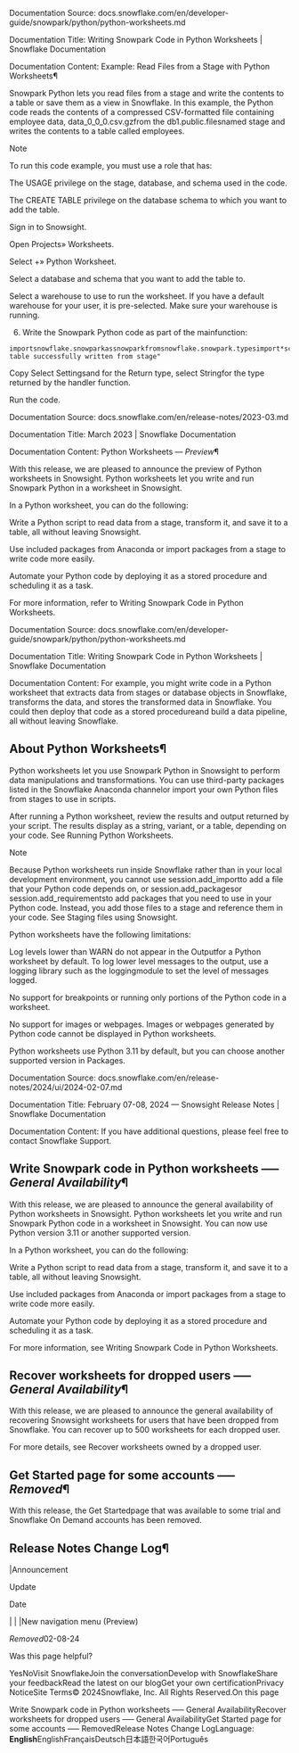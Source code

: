 Documentation Source:
docs.snowflake.com/en/developer-guide/snowpark/python/python-worksheets.md

Documentation Title:
Writing Snowpark Code in Python Worksheets | Snowflake Documentation

Documentation Content:
Example: Read Files from a Stage with Python Worksheets¶

Snowpark Python lets you read files from a stage and write the contents to a table or save them as a view in Snowflake.
In this example, the Python code reads the contents of a compressed CSV-formatted file containing employee data,
data\_0\_0\_0.csv.gzfrom the db1.public.filesnamed stage and writes the contents to a table called employees.

Note

To run this code example, you must use a role that has:

The USAGE privilege on the stage, database, and schema used in the code.

The CREATE TABLE privilege on the database schema to which you want to add the table.

Sign in to Snowsight.

Open Projects» Worksheets.

Select +» Python Worksheet.

Select a database and schema that you want to add the table to.

Select a warehouse to use to run the worksheet. If you have a default warehouse for your user, it is pre-selected.
Make sure your warehouse is running.

6. Write the Snowpark Python code as part of the mainfunction:


```
importsnowflake.snowparkassnowparkfromsnowflake.snowpark.typesimport*schema_for_file=StructType([StructField("name",StringType()),StructField("role",StringType())])fileLocation="@DB1.PUBLIC.FILES/data_0_0_0.csv.gz"outputTableName="employees"defmain(session:snowpark.Session):df_reader=session.read.schema(schema_for_file)df=df_reader.csv(fileLocation)df.write.mode("overwrite").save_as_table(outputTableName)returnoutputTableName+" table successfully written from stage"
```
Copy
Select Settingsand for the Return type, select Stringfor the type returned by the handler function.

Run the code.



Documentation Source:
docs.snowflake.com/en/release-notes/2023-03.md

Documentation Title:
March 2023 | Snowflake Documentation

Documentation Content:
Python Worksheets — *Preview*¶

With this release, we are pleased to announce the preview of Python worksheets in Snowsight. Python worksheets let you write and
run Snowpark Python in a worksheet in Snowsight.

In a Python worksheet, you can do the following:

Write a Python script to read data from a stage, transform it, and save it to a table, all without leaving Snowsight.

Use included packages from Anaconda or import packages from a stage to write code more easily.

Automate your Python code by deploying it as a stored procedure and scheduling it as a task.


For more information, refer to Writing Snowpark Code in Python Worksheets.



Documentation Source:
docs.snowflake.com/en/developer-guide/snowpark/python/python-worksheets.md

Documentation Title:
Writing Snowpark Code in Python Worksheets | Snowflake Documentation

Documentation Content:
For example, you might write code in a Python worksheet that extracts data from stages or database objects in Snowflake, transforms the
data, and stores the transformed data in Snowflake. You could then
deploy that code as a stored procedureand build a data pipeline,
all without leaving Snowflake.

About Python Worksheets¶
------------------------

Python worksheets let you use Snowpark Python in Snowsight to perform data manipulations and transformations. You can use
third-party packages listed in the Snowflake Anaconda channelor import your own Python files
from stages to use in scripts.

After running a Python worksheet, review the results and output returned by your script. The results display as a string, variant, or a
table, depending on your code. See Running Python Worksheets.

Note

Because Python worksheets run inside Snowflake rather than in your local development environment, you cannot use session.add\_importto add a file that your Python code depends on, or session.add\_packagesor session.add\_requirementsto add packages that you need
to use in your Python code. Instead, you add those files to a stage and reference them in your code.
See Staging files using Snowsight.

Python worksheets have the following limitations:

Log levels lower than WARN do not appear in the Outputfor a Python worksheet by default. To log lower level messages to the output,
use a logging library such as the loggingmodule to set the level of messages logged.

No support for breakpoints or running only portions of the Python code in a worksheet.

No support for images or webpages. Images or webpages generated by Python code cannot be displayed in Python worksheets.

Python worksheets use Python 3.11 by default, but you can choose another supported version in Packages.



Documentation Source:
docs.snowflake.com/en/release-notes/2024/ui/2024-02-07.md

Documentation Title:
February 07-08, 2024 — Snowsight Release Notes | Snowflake Documentation

Documentation Content:
If you have additional questions, please feel free to contact Snowflake Support.

Write Snowpark code in Python worksheets —– *General Availability*¶
-------------------------------------------------------------------

With this release, we are pleased to announce the general availability of Python worksheets in Snowsight. Python worksheets let
you write and run Snowpark Python code in a worksheet in Snowsight. You can now use Python version 3.11 or another
supported version.

In a Python worksheet, you can do the following:

Write a Python script to read data from a stage, transform it, and save it to a table, all without leaving Snowsight.

Use included packages from Anaconda or import packages from a stage to write code more easily.

Automate your Python code by deploying it as a stored procedure and scheduling it as a task.


For more information, see Writing Snowpark Code in Python Worksheets.

Recover worksheets for dropped users —– *General Availability*¶
---------------------------------------------------------------

With this release, we are pleased to announce the general availability of recovering Snowsight worksheets for users that have
been dropped from Snowflake. You can recover up to 500 worksheets for each dropped user.

For more details, see Recover worksheets owned by a dropped user.

Get Started page for some accounts —– *Removed*¶
------------------------------------------------

With this release, the Get Startedpage that was available to some trial and Snowflake On Demand accounts has been removed.

Release Notes Change Log¶
-------------------------



|Announcement

Update

Date


|  |
|New navigation menu (Preview)

*Removed*02-08-24



Was this page helpful?

YesNoVisit SnowflakeJoin the conversationDevelop with SnowflakeShare your feedbackRead the latest on our blogGet your own certificationPrivacy NoticeSite Terms© 2024Snowflake, Inc. All Rights Reserved.On this page

Write Snowpark code in Python worksheets —– General AvailabilityRecover worksheets for dropped users —– General AvailabilityGet Started page for some accounts —– RemovedRelease Notes Change LogLanguage: **English**EnglishFrançaisDeutsch日本語한국어Português



